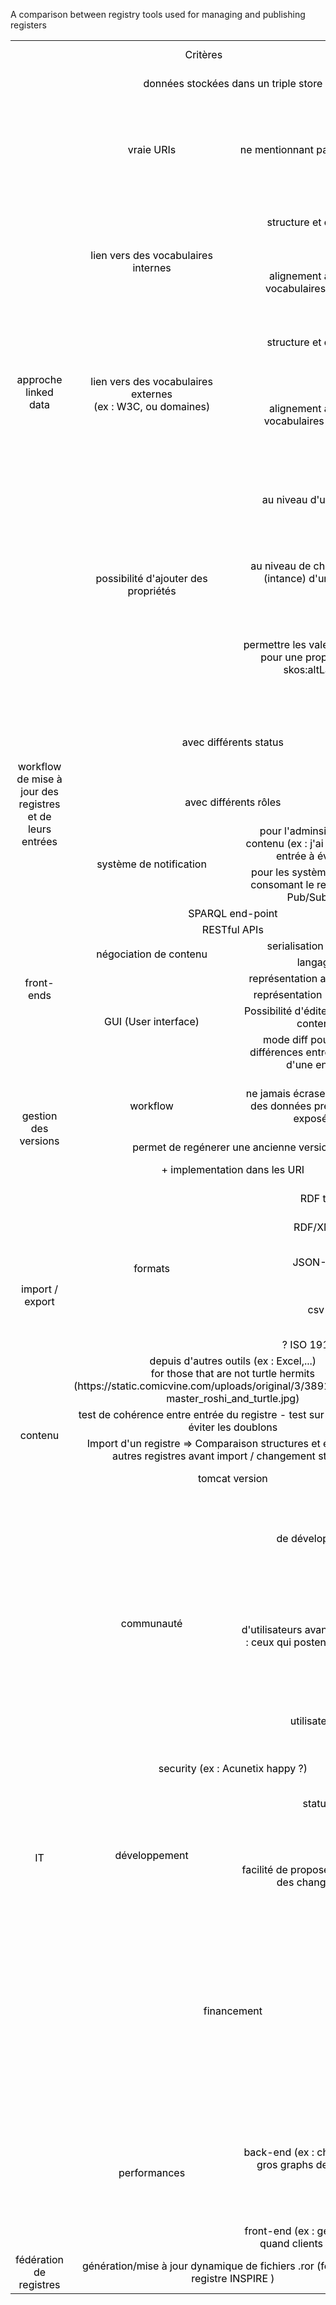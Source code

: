 A comparison between registry tools used for managing and publishing registers

<table cellspacing="0" border="0">
	<colgroup width="135"></colgroup>
	<colgroup width="250"></colgroup>
	<colgroup width="244"></colgroup>
	<colgroup width="267"></colgroup>
	<colgroup width="270"></colgroup>
	<tr>
		<td colspan=3 height="20" align="center" valign=middle><font color="#000000">Critères</font></td>
		<td align="center" valign=middle><font color="#000000">Re3gistry 1.3</font></td>
		<td align="center" valign=middle><font color="#000000">ukgovld 2.0 SNAPSHOT</font></td>
	</tr>
	<tr>
		<td rowspan=9 height="400" align="center" valign=middle><font color="#000000"><br>approche linked data</font></td>
		<td colspan=2 align="center" valign=middle><font color="#000000">données stockées dans un triple store</font></td>
		<td align="center" valign=middle><font color="#000000">non</font></td>
		<td align="center" valign=middle><font color="#000000">oui, requetable en Sparql</font></td>
	</tr>
	<tr>
		<td align="center" valign=middle><font color="#000000">vraie URIs</font></td>
		<td align="center" valign=middle><font color="#000000">ne mentionnant pas l'outil utilisé</font></td>
		<td align="center" valign=middle><font color="#000000">Non. Dependentes sur l'URI d'implementation du registre</font></td>
		<td align="center" valign=middle><font color="#000000">Vraies URIs. Si spécifié dans les fichiers chargés, les URIs sont independentes de l'URI d'implementation du registre </font></td>
	</tr>
	<tr>
		<td rowspan=2 align="center" valign=middle><font color="#000000">lien vers des vocabulaires internes</font></td>
		<td align="center" valign=middle><font color="#000000">structure et données</font></td>
		<td align="center" valign=middle><font color="#000000">oui, vers des données seulement</font></td>
		<td align="center" valign=middle><font color="#000000">possible,  par des propriétés de matching</font></td>
	</tr>
	<tr>
		<td align="center" valign=middle><font color="#000000">alignement avec les vocabulaires internes</font></td>
		<td align="center" valign=middle><font color="#000000">non</font></td>
		<td align="center" valign=middle><font color="#000000">possible,  les ontolgies utilisées localement peuvent être alignées</font></td>
	</tr>
	<tr>
		<td rowspan=2 align="center" valign=middle><font color="#000000">lien vers des vocabulaires externes <br>(ex : W3C, ou domaines)</font></td>
		<td align="center" valign=middle><font color="#000000">structure et données</font></td>
		<td align="center" valign=middle><font color="#000000">oui, vers des données seulement</font></td>
		<td align="center" valign=middle><font color="#000000">possible,  par des propriétés de matching</font></td>
	</tr>
	<tr>
		<td align="center" valign=middle><font color="#000000">alignement avec les vocabulaires externes</font></td>
		<td align="center" valign=middle><font color="#000000">non</font></td>
		<td align="center" valign=middle><font color="#000000">possible,   les ontolgies utilisées localement peuvent être alignées avec des ontologies externes</font></td>
	</tr>
	<tr>
		<td rowspan=3 align="center" valign=middle><font color="#000000">possibilité d'ajouter des propriétés</font></td>
		<td align="center" valign=middle><font color="#000000">au niveau d'un registre</font></td>
		<td align="center" valign=middle><font color="#000000">pas clair (seulement une partie est affichée, qu'est il fait du reste).</font></td>
		<td align="center" valign=middle><font color="#000000">possible, par une mise à jour (partielle) de tout son contenu</font></td>
	</tr>
	<tr>
		<td align="center" valign=middle><font color="#000000">au niveau de chaque entrée (intance) d'un registre </font></td>
		<td align="center" valign=middle><font color="#000000">impossible</font></td>
		<td align="center" valign=middle><font color="#000000">possible, par le formulaire d'edition ou par le chargement d'un fichier de MAJ </font></td>
	</tr>
	<tr>
		<td align="center" valign=middle><font color="#000000">permettre les valeurs multiples pour une propriété (ex : skos:altLabel)</font></td>
		<td align="center" valign=middle><font color="#000000">pas testé (car seulement l'import csv supporté -&gt; peut être via séparateurs spéciaux)</font></td>
		<td align="center" valign=middle><font color="#000000">possible</font></td>
	</tr>
	<tr>
		<td rowspan=4 height="180" align="center" valign=middle><font color="#000000">workflow de mise à jour des registres et de leurs entrées</font></td>
		<td colspan=2 align="center" valign=middle><font color="#000000">avec différents status</font></td>
		<td align="center" valign=middle><font color="#000000">non (apparemment vu dans la 2.0)</font></td>
		<td align="center" valign=middle><font color="#000000">évolution possible des status, pour tout le registre ou pour chaque entrée</font></td>
	</tr>
	<tr>
		<td colspan=2 align="center" valign=middle><font color="#000000">avec différents rôles</font></td>
		<td align="center" valign=middle><font color="#000000">non (apparemment vu dans la 2.0)</font></td>
		<td align="center" valign=middle><font color="#000000">oui</font></td>
	</tr>
	<tr>
		<td rowspan=2 align="center" valign=middle><font color="#000000">système de notification</font></td>
		<td align="center" valign=middle><font color="#000000">pour l'adminsitrateur du contenu (ex : j'ai une nouvelle entrée à évaluer)</font></td>
		<td align="center" valign=middle><font color="#000000">non</font></td>
		<td align="center" valign=middle><font color="#000000">non</font></td>
	</tr>
	<tr>
		<td align="center" valign=middle><font color="#000000">pour les systèmes externes consomant le registre (RSS, Pub/Sub, ...)</font></td>
		<td align="center" valign=middle><font color="#000000">non</font></td>
		<td align="center" valign=middle><font color="#000000">non</font></td>
	</tr>
	<tr>
		<td rowspan=8 height="180" align="center" valign=middle><font color="#000000">front-ends</font></td>
		<td colspan=2 align="center" valign=middle><font color="#000000">SPARQL end-point</font></td>
		<td align="center" valign=middle><font color="#000000">non</font></td>
		<td align="center" valign=middle><font color="#000000">oui</font></td>
	</tr>
	<tr>
		<td colspan=2 align="center" valign=middle><font color="#000000">RESTful APIs</font></td>
		<td align="center" valign=middle><font color="#000000">oui</font></td>
		<td align="center" valign=middle><font color="#000000">oui</font></td>
	</tr>
	<tr>
		<td rowspan=2 align="center" valign=middle><font color="#000000">négociation de contenu</font></td>
		<td align="center" valign=middle><font color="#000000">serialisation (format)</font></td>
		<td align="center" valign=middle><font color="#000000">non</font></td>
		<td align="center" valign=middle><font color="#000000">oui</font></td>
	</tr>
	<tr>
		<td align="center" valign=middle><font color="#000000">langage</font></td>
		<td align="center" valign=middle><font color="#000000">non</font></td>
		<td align="center" valign=middle><font color="#000000">pas testé</font></td>
	</tr>
	<tr>
		<td rowspan=4 align="center" valign=middle><font color="#000000">GUI (User interface)</font></td>
		<td align="center" valign=middle><font color="#000000">représentation arborescente</font></td>
		<td align="center" valign=middle><font color="#000000">non</font></td>
		<td align="center" valign=middle><font color="#000000">non</font></td>
	</tr>
	<tr>
		<td align="center" valign=middle><font color="#000000">représentation 'formulaire'</font></td>
		<td align="center" valign=middle><font color="#000000">non</font></td>
		<td align="center" valign=middle><font color="#000000">oui</font></td>
	</tr>
	<tr>
		<td align="center" valign=middle><font color="#000000">Possibilité  d'éditer structure et contenu</font></td>
		<td align="center" valign=middle><font color="#000000">non</font></td>
		<td align="center" valign=middle><font color="#000000">oui</font></td>
	</tr>
	<tr>
		<td align="center" valign=middle><font color="#000000">mode diff pour voir les différences entre 2 versions d'une entrée</font></td>
		<td align="center" valign=middle><font color="#000000">non</font></td>
		<td align="center" valign=middle><font color="#000000">non</font></td>
	</tr>
	<tr>
		<td rowspan=3 height="80" align="center" valign=middle><font color="#000000">gestion des versions</font></td>
		<td align="center" valign=middle><font color="#000000">workflow</font></td>
		<td align="center" valign=middle><font color="#000000">ne jamais écraser / supprimer des données préalablement exposées</font></td>
		<td align="center" valign=middle><font color="#000000">pas testé / pas clair (cf chargement uniquement csv)</font></td>
		<td align="center" valign=middle><font color="#000000">oui (mais possiblité de supprimer en tant que super Admin)</font></td>
	</tr>
	<tr>
		<td colspan=2 align="center" valign=middle><font color="#000000">permet de regénerer une ancienne version</font></td>
		<td align="center" valign=middle><font color="#000000">possible</font></td>
		<td align="center" valign=middle><font color="#000000">oui</font></td>
	</tr>
	<tr>
		<td colspan=2 align="center" valign=middle><font color="#000000">+ implementation dans les URI</font></td>
		<td align="center" valign=middle><font color="#000000">oui</font></td>
		<td align="center" valign=middle><font color="#000000">oui (via metadata entries URIs)</font></td>
	</tr>
	<tr>
		<td rowspan=6 height="160" align="center" valign=middle><font color="#000000">import / export</font></td>
		<td rowspan=5 align="center" valign=middle><font color="#000000">formats</font></td>
		<td align="center" valign=middle><font color="#000000">RDF ttl</font></td>
		<td align="center" valign=middle><font color="#000000">non</font></td>
		<td align="center" valign=middle><font color="#000000">oui pour les deux opérations</font></td>
	</tr>
	<tr>
		<td align="center" valign=middle><font color="#000000">RDF/XML</font></td>
		<td align="center" valign=middle><font color="#000000">export seulement</font></td>
		<td align="center" valign=middle><font color="#000000">oui pour l'export</font></td>
	</tr>
	<tr>
		<td align="center" valign=middle><font color="#000000">JSON-LD</font></td>
		<td align="center" valign=middle><font color="#000000">non (json seulement et pour export)</font></td>
		<td align="center" valign=middle><font color="#000000">oui pour les deux opérations</font></td>
	</tr>
	<tr>
		<td align="center" valign=middle><font color="#000000">csv</font></td>
		<td align="center" valign=middle><font color="#000000">oui</font></td>
		<td align="center" valign=middle><font color="#000000">oui pour les deux opérations (le csv doit être bien formé)</font></td>
	</tr>
	<tr>
		<td align="center" valign=middle><font color="#000000">? ISO 19135 ?</font></td>
		<td align="center" valign=middle><font color="#000000">oui</font></td>
		<td align="center" valign=middle><font color="#000000">non</font></td>
	</tr>
	<tr>
		<td colspan=2 align="center" valign=middle><font color="#000000">depuis d'autres outils (ex : Excel,...)<br>for those that are not turtle hermits (https://static.comicvine.com/uploads/original/3/38919/2178068-master_roshi_and_turtle.jpg)</font></td>
		<td align="center" valign=middle><font color="#000000">non</font></td>
		<td align="center" valign=middle><font color="#000000">oui (outil CSIRO existant, partiellement testé)</font></td>
	</tr>
	<tr>
		<td rowspan=2 height="40" align="center" valign=middle><font color="#000000">contenu</font></td>
		<td colspan=2 align="center" valign=middle><font color="#000000">test de cohérence entre entrée du registre - test sur libellé… pour éviter les doublons</font></td>
		<td align="center" valign=middle><font color="#000000">pas testé</font></td>
		<td align="center" valign=middle><font color="#000000">vérification de l' @id seulement</font></td>
	</tr>
	<tr>
		<td colspan=2 align="center" valign=middle><font color="#000000">Import d'un registre =&gt; Comparaison structures et entrées des autres registres avant import / changement statut…</font></td>
		<td align="center" valign=middle><font color="#000000">pas testé</font></td>
		<td align="center" valign=middle><font color="#000000">pas fournie</font></td>
	</tr>
	<tr>
		<td rowspan=10 height="540" align="center" valign=middle><font color="#000000">IT</font></td>
		<td colspan=2 align="center" valign=middle><font color="#000000">tomcat version</font></td>
		<td align="center" valign=middle><font color="#000000"><br></font></td>
		<td align="center" valign=middle><font color="#000000">V7 pour ce realese</font></td>
	</tr>
	<tr>
		<td rowspan=3 align="center" valign=middle><font color="#000000">communauté</font></td>
		<td align="center" valign=middle><font color="#000000">de développeurs</font></td>
		<td align="center" valign=middle><font color="#000000">1 dev JRC</font></td>
		<td align="center" valign=middle><font color="#000000">Github source + wiki maintenu par Epimorphics (anciens groupes W3C linked data, apache JENA, …)</font></td>
	</tr>
	<tr>
		<td align="center" valign=middle><font color="#000000">d'utilisateurs avancés users (ex : ceux qui postent sur GitHub)</font></td>
		<td align="center" valign=middle><font color="#000000">quelques (2-3) état membres testant déploiement pour INSPIRE</font></td>
		<td align="center" valign=middle><font color="#000000">suivi acti par les utilisateurs (Github issues): Simon Cox, Rob Atkinson, Jeremy Tandy, Steve Richard, Nicolas Car….</font></td>
	</tr>
	<tr>
		<td align="center" valign=middle><font color="#000000">utilisateurs</font></td>
		<td align="center" valign=middle><font color="#000000">quelques (2-3) état membres testant déploiement pour INSPIRE</font></td>
		<td align="center" valign=middle><font color="#000000">ex: CSIRO, WMO, OGC NA, UK metoffice, uk defra/food ..</font></td>
	</tr>
	<tr>
		<td colspan=2 align="center" valign=middle><font color="#000000">security (ex : Acunetix happy ?)</font></td>
		<td align="center" valign=middle><font color="#000000">oui, selon les derniers tests </font></td>
		<td align="center" valign=middle><font color="#000000">oui, selon les derniers tests </font></td>
	</tr>
	<tr>
		<td rowspan=2 align="center" valign=middle><font color="#000000">développement</font></td>
		<td align="center" valign=middle><font color="#000000">statut</font></td>
		<td align="center" valign=middle><font color="#000000">nouvelle version dispo prochainement</font></td>
		<td align="center" valign=middle><font color="#000000">continu</font></td>
	</tr>
	<tr>
		<td align="center" valign=middle><font color="#000000">facilité de proposer / committer des changement</font></td>
		<td align="center" valign=middle><font color="#000000">pas de communauté existante. Tentative JRC d'en créer une depuis la semaine du 3/09/2018</font></td>
		<td align="center" valign=middle><font color="#000000">Par Github:  &quot;issues&quot; et de mande de &quot;merge&quot;+ contacte direct avec l'équipe de Dev</font></td>
	</tr>
	<tr>
		<td colspan=2 align="center" valign=middle><font color="#000000">financement</font></td>
		<td align="center" valign=middle><font color="#000000">JRC seulement -&gt; 2020 théoriquement. Appels aux états membres pour rejoindre le mouvement</font></td>
		<td align="center" valign=middle><font color="#000000">différents projets Epimorphics (uk gov, ….), évolutions CSIRO, …. --&gt; un grand changement nécessitera un financement par les utilisateurs comme tout outils open source</font></td>
	</tr>
	<tr>
		<td rowspan=2 align="center" valign=middle><font color="#000000">performances</font></td>
		<td align="center" valign=middle><font color="#000000">back-end (ex : chargement de gros graphs de données)</font></td>
		<td align="center" valign=middle><font color="#000000">pas testé</font></td>
		<td align="center" valign=middle><font color="#000000">depend de la configuration du serveur, le fait que les données sont transformées en RDF avant d'être stoqué en triple store doit être pris en compte</font></td>
	</tr>
	<tr>
		<td align="center" valign=middle><font color="#000000">front-end (ex : gestion charge quand clients multiples)</font></td>
		<td align="center" valign=middle><font color="#000000">pas testé</font></td>
		<td align="center" valign=middle><font color="#000000">pas testé</font></td>
	</tr>
	<tr>
		<td height="40" align="center" valign=middle><font color="#000000">fédération de registres</font></td>
		<td colspan=2 align="center" valign=middle><font color="#000000">génération/mise à jour dynamique de fichiers .ror (fédération de registre INSPIRE )</font></td>
		<td align="center" valign=middle><font color="#000000">non</font></td>
		<td align="center" valign=middle><font color="#000000">non</font></td>
	</tr>
</table>
